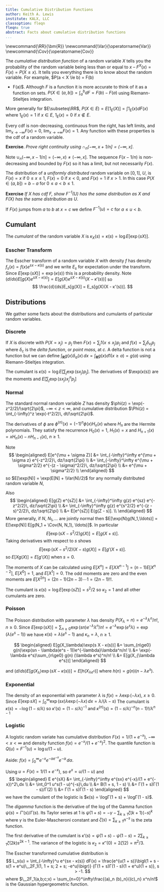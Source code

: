 ```yaml
---
title: Cumulative Distribution Functions
author: Keith A. Lewis
institute: KALX, LLC
classoption: fleqn
fleqn: true
abstract: Facts about cumulative distribution functions
...
```


\newcommand{\RR}{\bm{R}}
\newcommand{\Var}{\operatorname{Var}}
\newcommand{\Cov}{\operatorname{Cov}}

The _cumulative distribution function_ of a random variable $X$ tells you
the probability of the random variable being less than or equal to $x$
&ndash; $F^X(x) = F(x) = P(X\le x)$. It tells you everything there is
to know about the random variable.  For example, $P(a < X \le b) = F(b)
- F(a)$.  Although $F$ is a function it is more accurate to think of it
as a function on sets.  $P(X\in (a, b]) = \int_a^b dF = 
F(b) - F(a)$ using Riemann-Stieltjes integration.

More generally for $E\subseteq\RR$, $P(X\in E) = E[1_E(X)] = \int 1_E(x) dF(x)$
where $1_E(x) = 1$ if $x\in E$, $1_E(x) = 0$ if $x\not\in E$.

Every cdf is non-decreasing, continuous from the right, has left limits, and
$\lim_{x\to-\infty}F(x) = 0$, $\lim_{x\to+\infty}F(x) = 1$.
Any function with these properties is the cdf of a random variable.

__Exercise__. _Prove right continuity using $\cap_n (-\infty, x + 1/n] = (-\infty, x]$_.

Note $\cup_n (-\infty,x - 1/n] = (-\infty,x) \not= (-\infty,x]$.
The sequence $F(x - 1/n)$ is non-decreasing and bounded by $F(x)$ so it
has a limit, but not necessarily $F(x)$.

The distribution of a _uniformly distributed_ random variable on $[0,1]$, $U$,
is $F(x) = x$ if $0\le x\le 1$, $F(x) = 0$ if $x < 0$, and $F(x) = 1$ if $x > 1$.
In this case $P(X\in(a, b]) = b - a$ for $0\le a < b\le 1$.

__Exercise__ _If $X$ has cdf $F$, show $F^{-1}(U)$ has the same distribution as $X$ and
$F(X)$ has the same distribution as $U$_.

If $F(x)$ jumps from $a$ to $b$ at $x = c$ we define $F^{-1}(u) = c$ for $a \le u < b$.

## Cumulant

The _cumulant_ of the random variable $X$ is $κ_X(s) = κ(s) = \log E[\exp(s X)]$.

### Esscher Transform

The Esscher transform of a random variable $X$ with density $f$ has density $f_s(x) = f(x)e^{s x - κ(s)}$
and we write $E_s$ for expectation under the transform.
Since $E[\exp(sX)] = \exp(κ(s))$ this is a probability density.
Note $(d/ds)E[g(X)e^{s X - κ(s)}] = E[g(X)e^{s X - κ(s)}(X - κ'(s))]$ so
$$
	\frac{d}{ds}E_s[g(X)] = E_s[g(X)(X - κ'(s))].
$$

## Distributions

We gather some facts about the distributions and cumulants of particular random variables.

### Discrete

If $X$ is discrete with $P(X = x_j) = p_j$ then
$F(x) = \sum_j 1(x\le x_j) p_j$ and $f(x) = \sum_j δ_{x_j} p_j$
where $δ_c$ is the _delta function_, or _point mass_, at $c$.
A delta function is not a function but we can define
$\int_{\bm{R}} g(x) \delta_a(x) \,dx = \int_{\bm{R}} g(x) d1(x \ge a) = g(a)$ using Riemann-Stieltjes integration.

The cumulant is $κ(s) = \log E[\sum_j \exp(sx_j) p_j]$.
The derivatives of $\exp(κ(s)) are the moments and $E[\sum_j \exp(sx_j) x_j^n p_j]$

### Normal

The standard normal random variable $Z$ has density $\phi(z) = \exp(-z^2/2)/\sqrt{2\pi}$,
$-\infty < z < \infty$,
and cumulative distribution $\Phi(z) = \int_{-\infty}^z \exp(-t^2/2)\, dt/\sqrt{2\pi}$.

The derivatives of $\phi$ are $\phi^{(n)}(x) = (-1)^n\phi(x)H_n(x)$ where $H_n$ are the
Hermite polynomials. They satisfy the recurrence $H_0(x) = 1$, $H_1(x) = x$ and
$H_{n+1}(x) = x H_n(x) - n H_{n-1}(x)$, $n\ge 1$.

Note 
$$
\begin{aligned}
E[e^{\mu + \sigma Z}] &= \int_{-\infty}^\infty e^{\mu + \sigma z} e^{-z^2/2}\, dz/\sqrt{2\pi} \\
	&= \int_{-\infty}^\infty e^{\mu + \sigma^2/2} e^{-(z - \sigma)^2/2}\, dz/\sqrt{2\pi} \\
	&= e^{\mu + \sigma^2/2} \\
\end{aligned}
$$
so $E[\exp(N)] = \exp(E[N] + \Var(N)/2)$ for any normally distributed random variable $N$,

Also
$$
\begin{aligned}
E[g(Z) e^{sZ}] &= \int_{-\infty}^\infty g(z) e^{sz} e^{-z^2/2}\, dz/\sqrt{2\pi} \\
	&= \int_{-\infty}^\infty g(z) e^{s^2/2} e^{-(z - s)^2/2}\, dz/\sqrt{2\pi} \\
	&= E[e^{sZ}] E(g(Z - s)]. \\
\end{aligned}
$$
More generally, if $N$, $N_1, \ldots$ are jointly normal then
$E[\exp(N)g(N_1,\ldots)] = E[\exp(N)] E[g(N_1 + \Cov(N, N_1), \ldots)]$.
In particular
$$
	E[\exp(s X - s^2/2)g(X)] = E[g(X + s)].
$$
Taking derivatives with respect to $s$ shows
$$
	E[\exp(s X - s^2/2)(X - s)g(X)] = E[g'(X + s)].
$$
so $E[X g(X)] = E[g'(X)]$ when $s = 0$.

The moments of $X$ can be calculated using
$E[X^n] = E[X X^{n-1}] = (n - 1)E[X^{n - 2}]$, $E[X^0] = 1$, and $E[X^1] = 0$.
The odd moments are zero and the even moments are $E[X^{2n}] = (2n - 1)(2n - 3)\cdots 1 = (2n - 1)!!$.

The cumulant is $κ(s) = \log E[\exp(sZ)] = s^2/2$ so $κ_2 = 1$ and all other
cumulants are zero.

### Poisson

The Poisson distribution with parameter $\lambda$ has density $P(X_\lambda = n) = e^{-\lambda}\lambda^n/n!$, $n\ge 0$.
Since $E[\exp(s X)] = \sum_{n\ge 0} \exp(sn) e^{-\lambda}\lambda^n/n! 
= e^{-\lambda}\exp(e^s\lambda) = \exp(\lambda(e^s - 1))$
we have $κ(s) = \lambda(e^s - 1)$ and $κ_n = \lambda$, $n\ge 1$.

$$
\begin{aligned}
	E[g(X_\lambda)\exp(s X - κ(s))] &= \sum_{n\ge0} g(n)\exp(sn - \lambda(e^s - 1))e^{-\lambda}\lambda^n/n! \\
	&= \exp(-\lambda e^s)\sum_{n\ge0} g(n) (\lambda e^s)^n/n! \\
	&= E[g(X_{\lambda e^s})]
\end{aligned}
$$

and $(d/ds)E[g(X_\lambda)\exp(s X - κ(s))] = E[h(X_{\lambda e^s})]$
where $h(n) = g(n)(n - \lambda e^s)$.

### Exponential

The density of an exponential with parameter $\lambda$ is $f(x) = \lambda\exp(-\lambda x)$, $x\ge 0$.
Since $E[\exp sX] = \int_0^\infty \exp(sx)  \lambda\exp(-\lambda x)\,dx = \lambda/(\lambda - s)$
The cumulant is $κ(s) = -\log(1 - s/\lambda)$ so $κ'(s) = (1 - s/\lambda)^{-1}$
and $κ^{(n)}(s) = (1 - s/\lambda)^{-n}(n - 1)!/\lambda^{n-1}$

### Logistic

A logistic random variate has cumulative distribution $F(x) = 1/(1 + e^{-x})$,
$-\infty < x < \infty$ and
density function $f(x) = e^{-x}/(1 + e^{-x})^2$.
The quantile function is $Q(u) = F^{-1}(u) = \log u/(1-u)$.

Aside: $f(x) = \int_0^\infty e^{-x} e^{-\alpha e^{-x}} e^{-\alpha}\,d\alpha$.

Using $u = F(x) = 1/(1 + e^{-x})$, so $e^x = u/(1 - u)$ and
$$
\begin{aligned}
E e^{sX} &= \int_{-\infty}^\infty e^{sx} e^{-x}/(1 + e^{-x})^2\,dx \\
    &= \int_0^1 u^s(1 - u)^{-s}\,du \\
    &= B(1 + s, 1 - s) \\
    &= Γ(1 + s)Γ(1 - s)/Γ(2) \\
    &= Γ(1 + s)Γ(1 - s)
\end{aligned}
$$
we have the cumulant of the logistic is $κ(s) = \logΓ(1 + s) + \logΓ(1 - s)$.

The _digamma_ function is the derivative of the log of the Gamma function
$\psi(s) = Γ'(s)/Γ(s)$. Its Taylor series at $1$ is
$\psi(1 + s) = -\gamma - \sum_{k\ge 1} \zeta(k+1)(-s)^k$ where
$\gamma$ is the Euler-Mascheroni constant and $\zeta(s) = \sum_{k\ge 1} n^{-s}$
is the zeta function.

The first derivative of the cumulant is $κ'(s) = \psi(1 + s) - \psi(1 - s)
= 2\sum_{k\ge 1} \zeta(2k)s^{2k  - 1}$.
The variance of the logistic is $κ_2 = κ''(0) = 2\zeta(2) = \pi^2/3$.

The Esscher transformed cumulative distribution is
$$
	L_s(u) = \int_{-\infty}^u e^{sx - κ(s)} dF(x)
	= \frac{e^{u(1 + s)}\bigl(1 + s - s(1 + e^u)\,_2F_1(1, 1 + s; 2 + s; -e^u)\bigr)}
	{Γ(1 + s)Γ(1 - s)(1 + e^u)(1 + s)}, s > -1.
$$
where $\,_2F_1(a,b;c;x) = \sum_{n=0}^\infty\frac{(a)_n (b)_n}{(c)_n} x^n/n!$
is the Gaussian hypergeometric function.

<!--
Using
$$
\begin{aligned}
	\,_2F_1(a,b;c;x) &= (-x)^{-a}\frac{Γ(c)Γ(b - a)}{Γ(b)Γ(c - a)}\,_2F_1(a, a - c + 1; a - b + 1;1/x) \\
		&\quad + (-x)^{-b}\frac{Γ(c)Γ(a - b)}{Γ(a)Γ(c - b)}\,_2F_1(b - c + 1, b; b - a + 1;1/x)
\end{aligned}
$$
so
$$
\begin{aligned}
	\,_2F_1(1,1+s;2+s;-e^u) 
		&= e^{-au}\frac{Γ(2 + s)Γ(s)}{Γ(1 + s)Γ(1 + s)}\,_2F_1(1, -s; 1 - s;-e^{-u}) \\
		&\quad + e^{-bu}\frac{Γ(2 + s)Γ(-s)}{Γ(1 + s)Γ(1)}\,_2F_1(0, 1 + s; 1 + s;-e^{-u}) \\
		&= e^{-au}\frac{Γ(2 + s)Γ(s)}{Γ(1 + s)^2}\,_2F_1(1, -s; 1 - s;-e^{-u}) \\
		&\quad + e^{-bu}\frac{Γ(2 + s)Γ(-s)}{Γ(1 + s)}\,_2F_1(0, 1 + s; 1 + s;-e^{-u}) \\
\end{aligned}
$$

## Scratch

$E[g(X)e^{s X - κ(s)}] = E[g(h(X,s))]$ for some $h$? $h(X,s) = X + s$ if $X$ std normal.

$E[g(X)e^{s X - κ(s)}(X - κ'(s)] = E[g'(h(X,s))dh(X,s)/ds]$.

Note $E[X^ne^{sX}] = (d/ds)^s E[e^{sX}]
= e^{κ(s)}\sum_{k=0}^n B_{n,k}(κ'(s), \ldots, κ^{(n-k+1)}(s))$.

Note $E[g(X)e^{sX - κ(s)}] = E[\sum_{n\ge 0} g^{(n)}(0) X^n/n! e^{sX - κ(s)}]
= \sum_{n\ge 0} g^{(n)}(0)/n! \sum_{k=0}^n B_{n,k}(κ'(s), \ldots, κ^{(n-k+1)}(s))
= \sum_{k\ge 0} \sum_{n\ge k} D^ng(0)/n! B_{n,k}(κ'(s), \ldots, κ^{(n-k+1)}(s))$

$1 = E[e^{sX - κ(s)}]$.

$0 = E[e^{s X - κ(s)}(X - κ'(s))]$.

$e^{κ(s)} = E[e^{sX}]$.

$e^{κ(s)}κ'(s) = E[Xe^{sX}]$.

$e^{κ(s)}(κ''(s) + κ'(s)^2) = E[X^2e^{sX}]$

$e^{κ(s)}(κ'''(s) + 2κ'(s)κ''(s) + κ'(s)((κ''(x) + κ'(s)^2))
= e^{κ(s)}(κ'''(s) + 3κ''(s)κ'(s) + κ'(s)^3) = E[X^3e^{sX}]$

$\sum_{k=1}^n B_{n,k}(κ'(s), \ldots, κ^{(n-k+1)}(s)) = E[X^ne^{sX - κ(s)}]$.

$B_{n,k}(x_1,\ldots,x_{n-k+1}) = \sum_{j=0}^{n-k}\binom{n-1}{j}B_{n-j+1,k-1}(x_1,\ldots,x_{n-j+1})x_{j+1}$,
$B_{0,0} = 1$, $B_{n,0} = 0$, $B_{0,k} = 0$.

$
E[g(X) e^{sX - κ(s)}]
E[\sum_n g^{(n)}(0) X^n/n! e^{sX - κ(s)}]
= \sum_n  g^{(n)}(0)/n! \sum_{k=1}^n B_{n,k}(κ'(s), \ldots, κ^{(n-k+1)}(s))
= \sum_{k=1}^\infty \sum_{n=k}^\infty a_n t^n/n!  B_{n,k}(κ'(s), \ldots, κ^{(n-k+1)}(s))
=~ \sum_{k=1}^\infty (\sum_{m=1}^\infty κ^{(m)}(s)t^m/m!)^k
=~ \sum_{k=1}^\infty (kappa(s + t))^k
$


$E[Xe^{s X - κ(s)}(X - κ'(s))]
=E[X^2e^{s X - κ(s)} - κ'(s)Xe^{s X - κ(s)}]
=κ''(s) + κ'(s)^2 - κ'(s)κ'(s) = κ''(s) = (d/ds)κ'(s) = (d/ds)(X + κ'(s))$

$E[X^2e^{s X - κ(s)}(X - κ'(s))]
=E[X^3e^{s X - κ(s)} - κ'(s)X^2e^{s X - κ(s)}]
=κ'''(s) + 3κ''(s)κ'(s) + κ'(s)^3 - κ'(s)(κ''(s) + κ'(s)^2)
=κ'''(s) + 2κ''(s)κ'(s) - κ'(s)^3$.

-->
